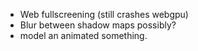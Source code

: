 - Web fullscreening (still crashes webgpu)
- Blur between shadow maps possibly?
- model an animated something.
